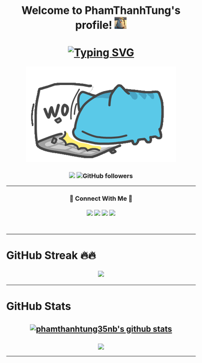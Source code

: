 <h1 align="center">
  Welcome to PhamThanhTung's profile!
  <img src="https://raw.githubusercontent.com/phamthanhtung35NB/phamthanhtung35NB/refs/heads/main/images/hello.webp" width="32">
</h1>
<h1 align="center">
  <a href="https://git.io/typing-svg"><img src="https://readme-typing-svg.herokuapp.com?font=Fira+Code&weight=500&duration=1500&pause=500&center=true&vCenter=true&multiline=true&width=435&height=120&lines=%F0%9F%91%8B+Hello+%F0%9F%91%8B;My+name+is+Ph%E1%BA%A1m+Thanh+T%C3%B9ng;I+am+21+years+old;I'm+studying+at+UET+-+VNU" alt="Typing SVG" /></a>
</h1>

<p align="center">
        <img src="https://raw.githubusercontent.com/phamthanhtung35NB/phamthanhtung35NB/refs/heads/main/images/8674905b3c57ca65503d14f79fcc3b87.gif" alt="Github Stats" />
</p>

<h3 align="center">

[![](https://komarev.com/ghpvc/?username=phamthanhtung35nb&color=green&style=flat-square&label=PROFILE+VIEWS)](https://github.com/phamthanhtung35NB)
<img alt="GitHub followers" src="https://img.shields.io/github/followers/phamthanhtung35nb">
</h3>

---

<h3 align="center">
👀 Connect With Me 👀



<br />


<a href="https://www.facebook.com/phamthanhtung35nb/" target="blank"><img align="center" src="https://img.shields.io/badge/-Pham%20Thanh%20Tung-4267b2?logo=facebook&logoColor=white" /></a>
<a href="https://www.linkedin.com/in/phamthanhtung35nb/" target="blank"><img align="center" src="https://img.shields.io/badge/-Pham%20Thanh%20Tung-0077B5?logo=linkedin&logoColor=white" /></a>
<a href="https://discord.com/#7595" target="blank"><img align="center" src="https://img.shields.io/badge/-phamthanhtung35nb-436EEE?logo=discord&logoColor=white" /></a>
<a href="https://www.hackerrank.com/profile/phamthanhtung35n" target="blank"><img align="center" src="https://img.shields.io/badge/-Pham%20Thanh%20Tung-006400?logo=hackerrank&logoColor=white" /></a>
</h3>
<br />

------ ------

<h1 align="left">
GitHub Streak 🔥🔥
</h1>
<h3 align="center">

[![](https://github-readme-streak-stats.herokuapp.com/?user=phamthanhtung35nb&theme=chartreuse-dark)](https://github.com/phamthanhtung35nb?tab=repositories)
</h3>

---

<h1 align="left">
GitHub Stats ️
</h1>
<h2 align="center">
<a href="https://github.com/phamthanhtung35nb?tab=repositories"><img align="center" src="https://github-readme-stats.vercel.app/api?username=phamthanhtung35nb&show_icons=true&include_all_commits=true&count_private=true&theme=chartreuse-dark" alt="phamthanhtung35nb's github stats" /></a>
  <p></p>
</h2>
<h3 align="center">
<a href="https://github.com/phamthanhtung35nb?tab=repositories"><img align="center" src="https://github-readme-stats.vercel.app/api/top-langs/?username=phamthanhtung35nb&langs_count=10&layout=compact&theme=chartreuse-dark" /></a>
</h3>

---

<br />

